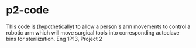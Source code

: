 # p2-code
This code is (hypothetically) to allow a person's arm movements to control a robotic arm which will move surgical tools into corresponding autoclave bins for sterilization.
Eng 1P13, Project 2
